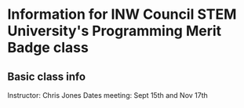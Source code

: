 # Information for INW Council STEM University's Programming Merit Badge class
## Basic class info
Instructor: Chris Jones
Dates meeting: Sept 15th and Nov 17th
